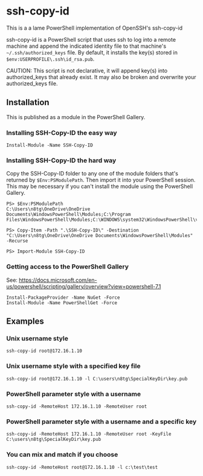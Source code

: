 # ssh-copy-id
This is a a lame PowerShell implementation of OpenSSH's ssh-copy-id

ssh-copy-id is a PowerShell script that uses ssh to log into a remote machine and append the
indicated identity file to that machine's `~/.ssh/authorized_keys` file. By default, it installs the key(s) stored in `$env:USERPROFILE\.ssh\id_rsa.pub`.  

CAUTION: This script is not declarative, it will append key(s) into authorized_keys that already exist. It may also be broken and overwrite your authorized_keys file. 

## Installation
This is published as a module in the PowerShell Gallery. 

### Installing SSH-Copy-ID the easy way
    Install-Module -Name SSH-Copy-ID 

### Installing SSH-Copy-ID the hard way
Copy the SSH-Copy-ID folder to any one of the module folders that's returned by `$Env:PSModulePath`. Then import it into your PowerShell session. This may be necessary if you can't install the module using the PowerShell Gallery. 

    PS> $Env:PSModulePath
    C:\Users\n8tg\OneDrive\OneDrive Documents\WindowsPowerShell\Modules;C:\Program Files\WindowsPowerShell\Modules;C:\WINDOWS\system32\WindowsPowerShell\v1.0\Modules

    PS> Copy-Item -Path ".\SSH-Copy-ID\" -Destination "C:\Users\n8tg\OneDrive\OneDrive Documents\WindowsPowerShell\Modules" -Recurse

    PS> Import-Module SSH-Copy-ID

### Getting access to the PowerShell Gallery
See: https://docs.microsoft.com/en-us/powershell/scripting/gallery/overview?view=powershell-7.1

    Install-PackageProvider -Name NuGet -Force
    Install-Module -Name PowerShellGet -Force


## Examples

### Unix username style
    ssh-copy-id root@172.16.1.10  

### Unix username style with a specified key file
    ssh-copy-id root@172.16.1.10 -l C:\users\n8tg\SpecialKeyDir\key.pub

### PowerShell parameter style with a username
    ssh-copy-id -RemoteHost 172.16.1.10 -RemoteUser root  

### PowerShell parameter style with a username and a specific key
    ssh-copy-id -RemoteHost 172.16.1.10 -RemoteUser root -KeyFile C:\users\n8tg\SpecialKeyDir\key.pub

### You can mix and match if you choose
    ssh-copy-id -RemoteHost root@172.16.1.10 -l c:\test\test

